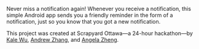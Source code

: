 Never miss a notification again! Whenever you receive a notification, this simple Android app sends you a friendly reminder in the form of a notification, just so you know that you got a new notification.

This project was created at Scrapyard Ottawa—a 24-hour hackathon—by [Kale Wu](https://github.com/Kale-Wu), [Andrew Zhang](https://github.com/applesarebad), and [Angela Zheng](https://github.com/angelazheng96).
